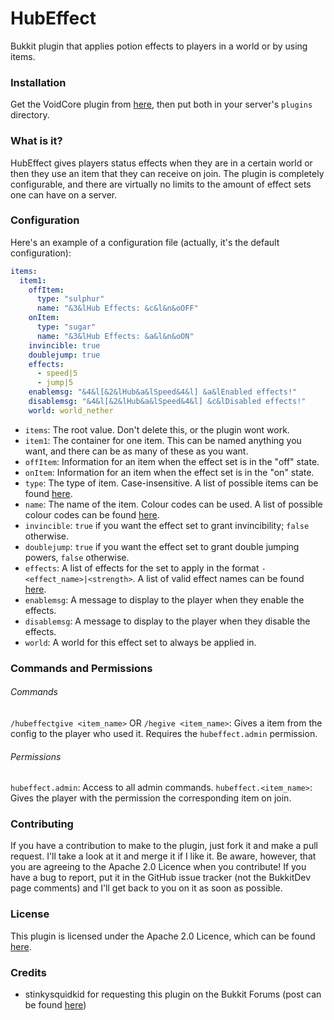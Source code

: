 HubEffect
===
Bukkit plugin that applies potion effects to players in a world or by using items.

### Installation
Get the VoidCore plugin from [here](http://dev.bukkit.org/bukkit-plugins/voidcore/), then put both in your server's `plugins` directory.

### What is it?
HubEffect gives players status effects when they are in a certain world or then they use an item that they can receive on join. The plugin is completely configurable, and there are virtually no limits to the amount of effect sets one can have on a server.

### Configuration
Here's an example of a configuration file (actually, it's the default configuration):

```yaml
items:
  item1:
    offItem:
      type: "sulphur"
      name: "&3&lHub Effects: &c&l&n&oOFF"
    onItem:
      type: "sugar"
      name: "&3&lHub Effects: &a&l&n&oON"
    invincible: true
    doublejump: true
    effects:
      - speed|5
      - jump|5
    enablemsg: "&4&l[&2&lHub&a&lSpeed&4&l] &a&lEnabled effects!"
    disablemsg: "&4&l[&2&lHub&a&lSpeed&4&l] &c&lDisabled effects!"
    world: world_nether
```

* `items`: The root value. Don't delete this, or the plugin wont work.
* `item1`: The container for one item. This can be named anything you want, and there can be as many of these as you want.
* `offItem`: Information for an item when the effect set is in the "off" state.
* `onItem`: Information for an item when the effect set is in the "on" state.
* `type`: The type of item. Case-insensitive. A list of possible items can be found [here](https://hub.spigotmc.org/javadocs/spigot/org/bukkit/Material.html).
* `name`: The name of the item. Colour codes can be used. A list of possible colour codes can be found [here](http://ess.khhq.net/mc/).
* `invincible`: `true` if you want the effect set to grant invincibility; `false` otherwise.
* `doublejump`: `true` if you want the effect set to grant double jumping powers, `false` otherwise.
* `effects`: A list of effects for the set to apply in the format `- <effect_name>|<strength>`. A list of valid effect names can be found [here](https://hub.spigotmc.org/javadocs/spigot/org/bukkit/potion/PotionEffectType.html).
* `enablemsg`: A message to display to the player when they enable the effects.
* `disablemsg`: A message to display to the player when they disable the effects.
* `world`: A world for this effect set to always be applied in.

### Commands and Permissions
###### Commands
`/hubeffectgive <item_name>` OR `/hegive <item_name>`: Gives a item from the config to the player who used it. Requires the `hubeffect.admin` permission.

###### Permissions
`hubeffect.admin`: Access to all admin commands.
`hubeffect.<item_name>`: Gives the player with the permission the corresponding item on join.

### Contributing
If you have a contribution to make to the plugin, just fork it and make a pull request. I'll take a look at it and merge it if I like it. Be aware, however, that you are agreeing to the Apache 2.0 Licence when you contribute!
If you have a bug to report, put it in the GitHub issue tracker (not the BukkitDev page comments) and I'll get back to you on it as soon as possible.

### License
This plugin is licensed under the Apache 2.0 Licence, which can be found [here](http://www.apache.org/licenses/LICENSE-2.0.html).

### Credits
* stinkysquidkid for requesting this plugin on the Bukkit Forums (post can be found [here](https://bukkit.org/threads/hubspeed.415086/))
